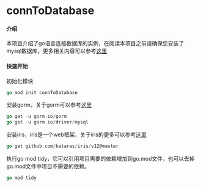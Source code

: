 # connToDatabase

#### 介绍
本项目介绍了go语言连接数据库的实例，在阅读本项目之前请确保您安装了mysql数据库，更多相关内容可以参考[这里](https://pkg.go.dev/github.com/go-sql-driver/mysql)

#### 快速开始

初始化模块

```go
go mod init connToDatabase
```

安装gorm，关于gorm可以参考[这里](https://gorm.io/)

```go
go get -u gorm.io/gorm
go get -u gorm.io/driver/mysql
```

安装iris，iris是一个web框架，关于iris的更多可以参考[这里](https://www.iris-go.com/docs/#/)

```go
go get github.com/kataras/iris/v12@master
```

执行go mod tidy，它可以引用项目需要的依赖增加到go.mod文件，也可以去掉go.mod文件中项目不需要的依赖。

```go
go mod tidy
```

